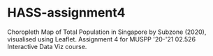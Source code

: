# HASS-assignment4
Choropleth Map of Total Population in Singapore by Subzone (2020), visualised using Leaflet. 
Assignment 4 for MUSPP '20-'21 02.526 Interactive Data Viz course.

